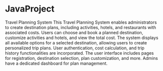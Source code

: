# JavaProject
Travel Planning System 
This Travel Planning System enables administrators to create destination plans, including activities, hotels, and restaurants with associated costs. 
Users can choose and book a planned destination, customize activities and hotels, and view the total cost. 
The system displays all available options for a selected destination, allowing users to create personalized trip plans. 
User authentication, cost calculation, and trip history functionalities are incorporated. The user interface includes pages for registration, destination selection, plan customization, and more. 
Admins have a dedicated dashboard for plan management.
